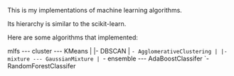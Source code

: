 This is my implementations of machine learning algorithms.

Its hierarchy is similar to the scikit-learn.

Here are some algorithms that implemented:

mlfs --- cluster --- KMeans
      |           |- DBSCAN
      |           `- AgglomerativeClustering
      |
      |- mixture --- GaussianMixture
      |
      `- ensemble --- AdaBoostClassifer
                   `- RandomForestClassifer

